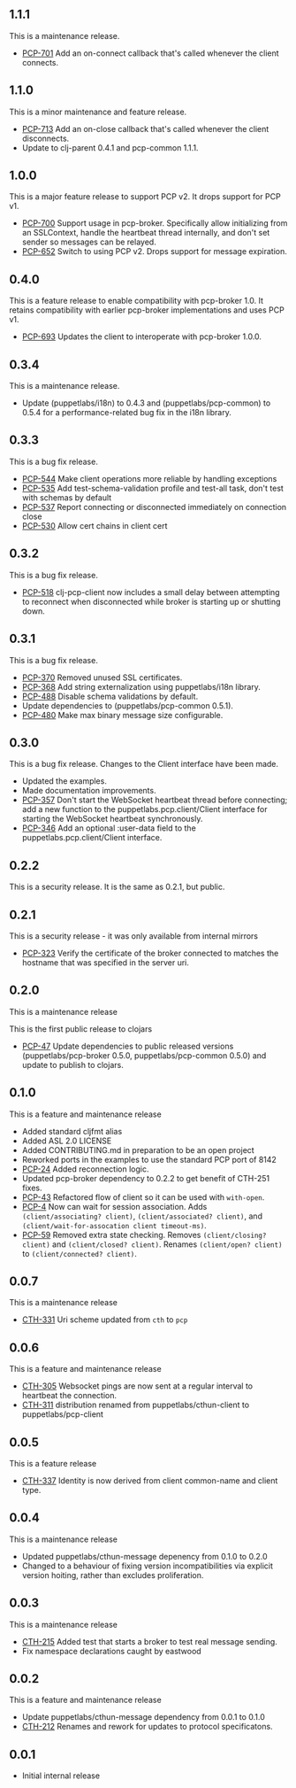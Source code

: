 ## 1.1.1

This is a maintenance release.

* [PCP-701](https://tickets.puppetlabs.com/browse/PCP-701) Add an on-connect
callback that's called whenever the client connects.

## 1.1.0

This is a minor maintenance and feature release.

* [PCP-713](https://tickets.puppetlabs.com/browse/PCP-713) Add an on-close
callback that's called whenever the client disconnects.
* Update to clj-parent 0.4.1 and pcp-common 1.1.1.

## 1.0.0

This is a major feature release to support PCP v2. It drops support for PCP v1.

* [PCP-700](https://tickets.puppetlabs.com/browse/PCP-700) Support usage in
pcp-broker. Specifically allow initializing from an SSLContext, handle the
heartbeat thread internally, and don't set sender so messages can be relayed.
* [PCP-652](https://tickets.puppetlabs.com/browse/PCP-652) Switch to using PCP
v2. Drops support for message expiration.

## 0.4.0

This is a feature release to enable compatibility with pcp-broker 1.0. It
retains compatibility with earlier pcp-broker implementations and uses PCP v1.

* [PCP-693](https://tickets.puppetlabs.com/browse/PCP-693) Updates the client
to interoperate with pcp-broker 1.0.0.

## 0.3.4

This is a maintenance release.

* Update (puppetlabs/i18n) to 0.4.3 and (puppetlabs/pcp-common) to 0.5.4 for a
performance-related bug fix in the i18n library.

## 0.3.3

This is a bug fix release.

* [PCP-544](https://tickets.puppetlabs.com/browse/PCP-544) Make client
operations more reliable by handling exceptions
* [PCP-535](https://tickets.puppetlabs.com/browse/PCP-535) Add
test-schema-validation profile and test-all task, don't test with schemas by
default
* [PCP-537](https://tickets.puppetlabs.com/browse/PCP-537) Report connecting
or disconnected immediately on connection close
* [PCP-530](https://tickets.puppetlabs.com/browse/PCP-530) Allow cert chains in
client cert

## 0.3.2

This is a bug fix release.

* [PCP-518](https://tickets.puppetlabs.com/browse/PCP-518) clj-pcp-client now
  includes a small delay between attempting to reconnect when disconnected
  while broker is starting up or shutting down.

## 0.3.1

This is a bug fix release.

* [PCP-370](https://tickets.puppetlabs.com/browse/PCP-370) Removed unused SSL
  certificates.
* [PCP-368](https://tickets.puppetlabs.com/browse/PCP-368) Add string
  externalization using puppetlabs/i18n library.
* [PCP-488](https://tickets.puppetlabs.com/browse/PCP-488) Disable schema
  validations by default.
* Update dependencies to (puppetlabs/pcp-common 0.5.1).
* [PCP-480](https://tickets.puppetlabs.com/browse/PCP-480) Make max binary
  message size configurable.

## 0.3.0

This is a bug fix release.  Changes to the Client interface have been made.

* Updated the examples.
* Made documentation improvements.
* [PCP-357](https://tickets.puppetlabs.com/browse/PCP-357) Don't start the
  WebSocket heartbeat thread before connecting; add a new function to the
  puppetlabs.pcp.client/Client interface for starting the WebSocket heartbeat
  synchronously.
* [PCP-346](https://tickets.puppetlabs.com/browse/PCP-346) Add an optional
  :user-data field to the puppetlabs.pcp.client/Client interface. 

## 0.2.2

This is a security release.  It is the same as 0.2.1, but public.

## 0.2.1

This is a security release - it was only available from internal mirrors

* [PCP-323](https://tickets.puppetlabs.com/browse/PCP-323) Verify the
  certificate of the broker connected to matches the hostname that
  was specified in the server uri.

## 0.2.0

This is a maintenance release

This is the first public release to clojars

* [PCP-47](https://tickets.puppetlabs.com/browse/PCP-47) Update dependencies to
  public released versions (puppetlabs/pcp-broker 0.5.0, puppetlabs/pcp-common
  0.5.0) and update to publish to clojars.

## 0.1.0

This is a feature and maintenance release

* Added standard cljfmt alias
* Added ASL 2.0 LICENSE
* Added CONTRIBUTING.md in preparation to be an open project
* Reworked ports in the examples to use the standard PCP port of 8142
* [PCP-24](https://tickets.puppetlabs.com/browse/PCP-24) Added reconnection
  logic.
* Updated pcp-broker dependency to 0.2.2 to get benefit of CTH-251 fixes.
* [PCP-43](https://tickets.puppetlabs.com/browse/PCP-43) Refactored flow of
  client so it can be used with `with-open`.
* [PCP-4](https://tickets.puppetlabs.com/browse/PCP-4) Now can wait for session
  association.  Adds `(client/associating? client)`, `(client/associated? client)`,
  and `(client/wait-for-assocation client timeout-ms)`.
* [PCP-59](https://tickets.puppetlabs.com/browse/PCP-59) Removed extra state
  checking.  Removes `(client/closing? client)` and `(client/closed? client)`.
  Renames `(client/open? client)` to `(client/connected? client)`.

## 0.0.7

This is a maintenance release

* [CTH-331](https://tickets.puppetlabs.com/browse/CTH-331) Uri scheme updated
  from `cth` to `pcp`

## 0.0.6

This is a feature and maintenance release

* [CTH-305](https://tickets.puppetlabs.com/browse/CTH-305) Websocket pings are
  now sent at a regular interval to heartbeat the connection.
* [CTH-311](https://tickets.puppetlabs.com/browse/CTH-311) distribution renamed
  from puppetlabs/cthun-client to puppetlabs/pcp-client

## 0.0.5

This is a feature release

* [CTH-337](https://tickets.puppetlabs.com/browse/CTH-337) Identity is now
  derived from client common-name and client type.

## 0.0.4

This is a maintenance release

* Updated puppetlabs/cthun-message depenency from 0.1.0 to 0.2.0
* Changed to a behaviour of fixing version incompatibilities via explicit
  version hoiting, rather than excludes proliferation.

## 0.0.3

This is a maintenance release

* [CTH-215](https://tickets.puppetlabs.com/browse/CTH-215) Added test that
  starts a broker to test real message sending.
* Fix namespace declarations caught by eastwood

## 0.0.2

This is a feature and maintenance release

* Update puppetlabs/cthun-message dependency from 0.0.1 to 0.1.0
* [CTH-212](https://tickets.puppetlabs.com/browse/CTH-212) Renames and rework
  for updates to protocol specificatons.

## 0.0.1

* Initial internal release
